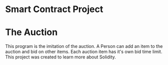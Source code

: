 # Smart Contract Project 
# The Auction
This program is the imitation of the auction. A Person can add an item to the auction and bid on other items. Each auction item has it's own bid time limit. This project was created to learn more about Solidity. 
